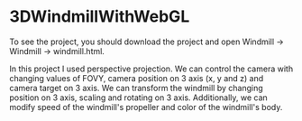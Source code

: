 # 3DWindmillWithWebGL

To see the project, you should download the project and open Windmill -> Windmill -> windmill.html.

In this project I used perspective projection. We can control the camera with changing values of FOVY, camera position on 3 axis (x, y and z) and camera target on 3 axis. We can transform the windmill by changing position on 3 axis, scaling and rotating on 3 axis. Additionally, we can modify speed of the windmill's propeller and color of the windmill's body.
